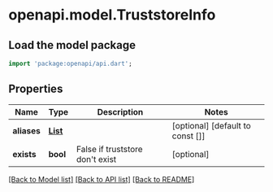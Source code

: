 # openapi.model.TruststoreInfo

## Load the model package
```dart
import 'package:openapi/api.dart';
```

## Properties
Name | Type | Description | Notes
------------ | ------------- | ------------- | -------------
**aliases** | [**List<TruststoreItems>**](TruststoreItems.md) |  | [optional] [default to const []]
**exists** | **bool** | False if truststore don't exist | [optional] 

[[Back to Model list]](../README.md#documentation-for-models) [[Back to API list]](../README.md#documentation-for-api-endpoints) [[Back to README]](../README.md)


